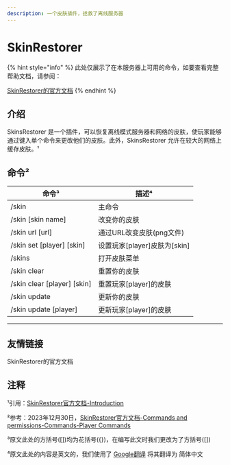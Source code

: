 ```yaml
---
description: 一个皮肤插件，拯救了离线服务器
---
```


# SkinRestorer

{% hint style="info" %}
此处仅展示了在本服务器上可用的命令，如要查看完整帮助文档，请参阅：

[SkinRestorer的官方文档](https://skinsrestorer.net/docs)
{% endhint %}

## 介绍

SkinsRestorer 是一个插件，可以恢复离线模式服务器和网络的皮肤，使玩家能够通过键入单个命令来更改他们的皮肤。此外，SkinsRestorer 允许在较大的网络上缓存皮肤。¹

## 命令²

| 命令³                           | 描述⁴                     |
| ----------------------------- | ----------------------- |
| /skin                         | 主命令                     |
| /skin \[skin name]            | 改变你的皮肤                  |
| /skin url \[url]              | 通过URL改变皮肤(png文件)        |
| /skin set \[player] \[skin]   | 设置玩家\[player]皮肤为\[skin] |
| /skins                        | 打开皮肤菜单                  |
| /skin clear                   | 重置你的皮肤                  |
| /skin clear \[player] \[skin] | 重置玩家\[player]的皮肤        |
| /skin update                  | 更新你的皮肤                  |
| /skin update \[player]        | 更新玩家\[player]的皮肤        |

***

## 友情链接

SkinRestorer的官方文档

## 注释

¹引用：[SkinRestorer官方文档-Introduction](https://skinsrestorer.net/docs)

²参考：2023年12月30日，[SkinRestorer官方文档-Commands and permissions-Commands-Player Commands](https://skinsrestorer.net/docs/configuration/commands-permissions#player-commands)

³原文此处的方括号(\[])均为花括号({})，在编写此文时我们更改为了方括号(\[])

⁴原文此处的内容是英文的，我们使用了 [Google翻译](https://translate.google.com/) 将其翻译为 简体中文
